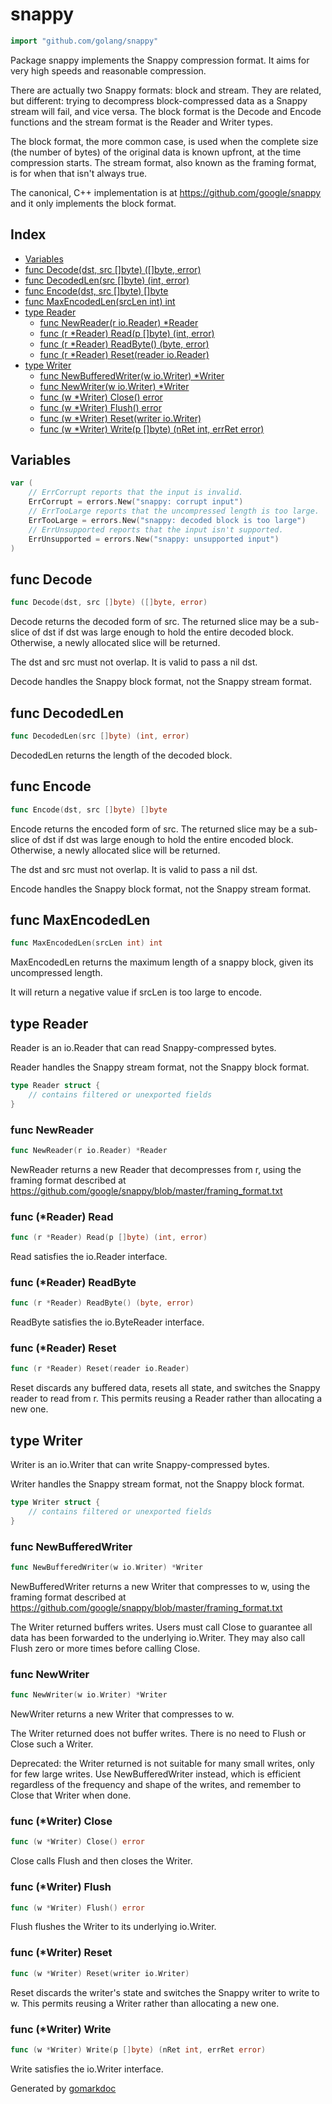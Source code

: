 <!-- Code generated by gomarkdoc. DO NOT EDIT -->

# snappy

```go
import "github.com/golang/snappy"
```

Package snappy implements the Snappy compression format. It aims for very high speeds and reasonable compression.

There are actually two Snappy formats: block and stream. They are related, but different: trying to decompress block\-compressed data as a Snappy stream will fail, and vice versa. The block format is the Decode and Encode functions and the stream format is the Reader and Writer types.

The block format, the more common case, is used when the complete size \(the number of bytes\) of the original data is known upfront, at the time compression starts. The stream format, also known as the framing format, is for when that isn't always true.

The canonical, C\+\+ implementation is at https://github.com/google/snappy and it only implements the block format.

## Index

- [Variables](<#variables>)
- [func Decode(dst, src []byte) ([]byte, error)](<#func-decode>)
- [func DecodedLen(src []byte) (int, error)](<#func-decodedlen>)
- [func Encode(dst, src []byte) []byte](<#func-encode>)
- [func MaxEncodedLen(srcLen int) int](<#func-maxencodedlen>)
- [type Reader](<#type-reader>)
  - [func NewReader(r io.Reader) *Reader](<#func-newreader>)
  - [func (r *Reader) Read(p []byte) (int, error)](<#func-reader-read>)
  - [func (r *Reader) ReadByte() (byte, error)](<#func-reader-readbyte>)
  - [func (r *Reader) Reset(reader io.Reader)](<#func-reader-reset>)
- [type Writer](<#type-writer>)
  - [func NewBufferedWriter(w io.Writer) *Writer](<#func-newbufferedwriter>)
  - [func NewWriter(w io.Writer) *Writer](<#func-newwriter>)
  - [func (w *Writer) Close() error](<#func-writer-close>)
  - [func (w *Writer) Flush() error](<#func-writer-flush>)
  - [func (w *Writer) Reset(writer io.Writer)](<#func-writer-reset>)
  - [func (w *Writer) Write(p []byte) (nRet int, errRet error)](<#func-writer-write>)


## Variables

```go
var (
    // ErrCorrupt reports that the input is invalid.
    ErrCorrupt = errors.New("snappy: corrupt input")
    // ErrTooLarge reports that the uncompressed length is too large.
    ErrTooLarge = errors.New("snappy: decoded block is too large")
    // ErrUnsupported reports that the input isn't supported.
    ErrUnsupported = errors.New("snappy: unsupported input")
)
```

## func Decode

```go
func Decode(dst, src []byte) ([]byte, error)
```

Decode returns the decoded form of src. The returned slice may be a sub\- slice of dst if dst was large enough to hold the entire decoded block. Otherwise, a newly allocated slice will be returned.

The dst and src must not overlap. It is valid to pass a nil dst.

Decode handles the Snappy block format, not the Snappy stream format.

## func DecodedLen

```go
func DecodedLen(src []byte) (int, error)
```

DecodedLen returns the length of the decoded block.

## func Encode

```go
func Encode(dst, src []byte) []byte
```

Encode returns the encoded form of src. The returned slice may be a sub\- slice of dst if dst was large enough to hold the entire encoded block. Otherwise, a newly allocated slice will be returned.

The dst and src must not overlap. It is valid to pass a nil dst.

Encode handles the Snappy block format, not the Snappy stream format.

## func MaxEncodedLen

```go
func MaxEncodedLen(srcLen int) int
```

MaxEncodedLen returns the maximum length of a snappy block, given its uncompressed length.

It will return a negative value if srcLen is too large to encode.

## type Reader

Reader is an io.Reader that can read Snappy\-compressed bytes.

Reader handles the Snappy stream format, not the Snappy block format.

```go
type Reader struct {
    // contains filtered or unexported fields
}
```

### func NewReader

```go
func NewReader(r io.Reader) *Reader
```

NewReader returns a new Reader that decompresses from r, using the framing format described at https://github.com/google/snappy/blob/master/framing_format.txt

### func \(\*Reader\) Read

```go
func (r *Reader) Read(p []byte) (int, error)
```

Read satisfies the io.Reader interface.

### func \(\*Reader\) ReadByte

```go
func (r *Reader) ReadByte() (byte, error)
```

ReadByte satisfies the io.ByteReader interface.

### func \(\*Reader\) Reset

```go
func (r *Reader) Reset(reader io.Reader)
```

Reset discards any buffered data, resets all state, and switches the Snappy reader to read from r. This permits reusing a Reader rather than allocating a new one.

## type Writer

Writer is an io.Writer that can write Snappy\-compressed bytes.

Writer handles the Snappy stream format, not the Snappy block format.

```go
type Writer struct {
    // contains filtered or unexported fields
}
```

### func NewBufferedWriter

```go
func NewBufferedWriter(w io.Writer) *Writer
```

NewBufferedWriter returns a new Writer that compresses to w, using the framing format described at https://github.com/google/snappy/blob/master/framing_format.txt

The Writer returned buffers writes. Users must call Close to guarantee all data has been forwarded to the underlying io.Writer. They may also call Flush zero or more times before calling Close.

### func NewWriter

```go
func NewWriter(w io.Writer) *Writer
```

NewWriter returns a new Writer that compresses to w.

The Writer returned does not buffer writes. There is no need to Flush or Close such a Writer.

Deprecated: the Writer returned is not suitable for many small writes, only for few large writes. Use NewBufferedWriter instead, which is efficient regardless of the frequency and shape of the writes, and remember to Close that Writer when done.

### func \(\*Writer\) Close

```go
func (w *Writer) Close() error
```

Close calls Flush and then closes the Writer.

### func \(\*Writer\) Flush

```go
func (w *Writer) Flush() error
```

Flush flushes the Writer to its underlying io.Writer.

### func \(\*Writer\) Reset

```go
func (w *Writer) Reset(writer io.Writer)
```

Reset discards the writer's state and switches the Snappy writer to write to w. This permits reusing a Writer rather than allocating a new one.

### func \(\*Writer\) Write

```go
func (w *Writer) Write(p []byte) (nRet int, errRet error)
```

Write satisfies the io.Writer interface.



Generated by [gomarkdoc](<https://github.com/princjef/gomarkdoc>)
